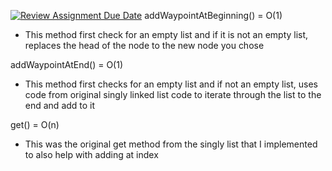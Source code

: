 [![Review Assignment Due Date](https://classroom.github.com/assets/deadline-readme-button-22041afd0340ce965d47ae6ef1cefeee28c7c493a6346c4f15d667ab976d596c.svg)](https://classroom.github.com/a/j-DzvjBA)
addWaypointAtBeginning() = O(1)
- This method first check for an empty list and if it is not an empty list, replaces the head of the node to the new node you chose

addWaypointAtEnd() = O(1)
- This method first checks for an empty list and if not an empty list, uses code from original singly linked list code to iterate through the list to the end and add to it

get() = O(n) 
- This was the original get method from the singly list that I implemented to also help with adding at index
